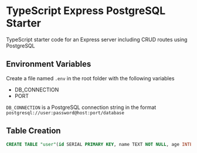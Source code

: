 # TypeScript Express PostgreSQL Starter

TypeScript starter code for an Express server including CRUD routes using PostgreSQL

## Environment Variables

Create a file named `.env` in the root folder with the following variables

- DB_CONNECTION
- PORT

`DB_CONNECTION` is a PostgreSQL connection string in the format `postgresql://user:password@host:port/database`

## Table Creation

```sql
CREATE TABLE "user"(id SERIAL PRIMARY KEY, name TEXT NOT NULL, age INTEGER NOT NULL);
```
